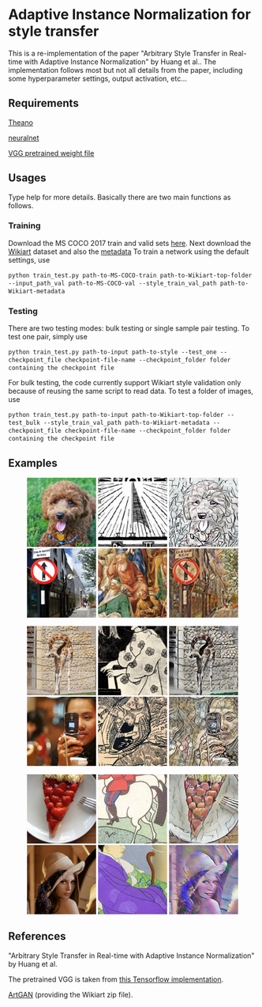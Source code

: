 # Adaptive Instance Normalization for style transfer

This is a re-implementation of the paper "Arbitrary Style Transfer in Real-time with Adaptive Instance Normalization" by Huang et al.. 
The implementation follows most but not all details from the paper, including some hyperparameter settings, output activation, etc...

## Requirements

[Theano](http://deeplearning.net/software/theano/index.html)

[neuralnet](https://github.com/justanhduc/neuralnet)

[VGG pretrained weight file](https://github.com/ftokarev/tf-vgg-weights/raw/master/vgg19_weights_normalized.h5)

## Usages

Type help for more details. Basically there are two main functions as follows.

### Training

Download the MS COCO 2017 train and valid sets [here](http://cocodataset.org/#download). 
Next download the [Wikiart](www.cs-chan.com/source/ICIP2017/wikiart.zip) dataset and also the [metadata](https://github.com/cs-chan/ArtGAN/tree/master/WikiArt%20Dataset)
To train a network using the default settings, use

```
python train_test.py path-to-MS-COCO-train path-to-Wikiart-top-folder --input_path_val path-to-MS-COCO-val --style_train_val_path path-to-Wikiart-metadata
``` 

### Testing
There are two testing modes: bulk testing or single sample pair testing.
To test one pair, simply use

```
python train_test.py path-to-input path-to-style --test_one --checkpoint_file checkpoint-file-name --checkpoint_folder folder containing the checkpoint file
```

For bulk testing, the code currently support Wikiart style validation only because of reusing the same script to read data. 
To test a folder of images, use 

```
python train_test.py path-to-input path-to-Wikiart-top-folder --test_bulk --style_train_val_path path-to-Wikiart-metadata --checkpoint_file checkpoint-file-name --checkpoint_folder folder containing the checkpoint file
```

## Examples
<p align='center'>
  <img src='examples/test input 0_6.jpg' width="140px">
  <img src='examples/test style 0_6.jpg' width="140px">
  <img src='examples/test output 0_6.jpg' width="140px">
  <img src='examples/test input 0_12.jpg' width="140px">
  <img src='examples/test style 0_12.jpg' width="140px">
  <img src='examples/test output 0_12.jpg' width="140px">
</p>

<p align='center'>
  <img src='examples/test input 4_8.jpg' width="140px">
  <img src='examples/test style 4_8.jpg' width="140px">
  <img src='examples/test output 4_8.jpg' width="140px">
  <img src='examples/test input 4_17.jpg' width="140px">
  <img src='examples/test style 4_17.jpg' width="140px">
  <img src='examples/test output 4_17.jpg' width="140px">
</p>

<p align='center'>
  <img src='examples/test input 8_3.jpg' width="140px">
  <img src='examples/test style 8_3.jpg' width="140px">
  <img src='examples/test output 8_3.jpg' width="140px">
  <img src='examples/test input_0.jpg' width="140px">
  <img src='examples/test style_0.jpg', width="140px">
  <img src='examples/test output_0.jpg' width="140px">
</p>

## References
"Arbitrary Style Transfer in Real-time with Adaptive Instance Normalization" by Huang et al.

The pretrained VGG is taken from [this Tensorflow implementation](https://github.com/ftokarev/tf-adain).

[ArtGAN](https://github.com/cs-chan/ArtGAN) (providing the Wikiart zip file).

